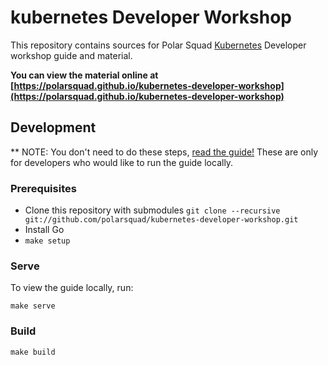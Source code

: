 # kubernetes Developer Workshop
This repository contains sources for Polar Squad [Kubernetes](https://kubernetes.io) Developer workshop guide and material.

**You can view the material online at [https://polarsquad.github.io/kubernetes-developer-workshop](https://polarsquad.github.io/kubernetes-developer-workshop)**

## Development
** NOTE: You don't need to do these steps, [read the guide!](https://polarsquad.github.io/kubernetes-developer-workshop) These are only for developers who would like to run the guide locally.

### Prerequisites
- Clone this repository with submodules `git clone --recursive git://github.com/polarsquad/kubernetes-developer-workshop.git`
- Install Go
- `make setup`

### Serve
To view the guide locally, run:
```shell
make serve
```

### Build
```shell
make build
```
